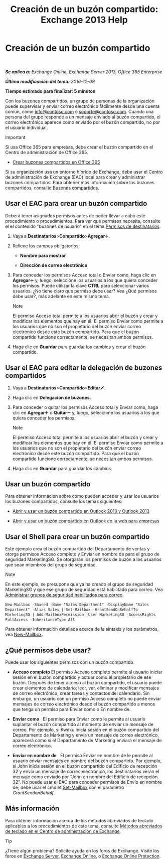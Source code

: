 ﻿---
title: 'Creación de un buzón compartido: Exchange 2013 Help'
TOCTitle: Creación de un buzón compartido
ms:assetid: d34bc827-1e83-4a7f-a219-8ba9c19fe24b
ms:mtpsurl: https://technet.microsoft.com/es-es/library/JJ150570(v=EXCHG.150)
ms:contentKeyID: 48268729
ms.date: 04/23/2018
mtps_version: v=EXCHG.150
ms.translationtype: HT
---

# Creación de un buzón compartido

 

_**Se aplica a:** Exchange Online, Exchange Server 2013, Office 365 Enterprise_

_**Última modificación del tema:** 2016-12-09_

**Tiempo estimado para finalizar: 5 minutos**

Con los buzones compartidos, un grupo de personas de la organización puede supervisar y enviar correo electrónico fácilmente desde una cuenta común, como info@contoso.com o soporte@contoso.com. Cuando una persona del grupo responde a un mensaje enviado al buzón compartido, el correo electrónico aparece como enviado por el buzón compartido, no por el usuario individual.


> [!IMPORTANT]
> Si usa Office 365 para empresas, debe crear el buzón compartido en el Centro de administración de Office 365. 
> <UL>
> <LI>
> <P><A href="https://go.microsoft.com/fwlink/p/?linkid=834766">Crear buzones compartidos en Office 365</A></P></LI></UL>



Si su organización usa un entorno híbrido de Exchange, debe usar el Centro de administración de Exchange (EAC) local para crear y administrar buzones compartidos. Para obtener más información sobre los buzones compartidos, consulte [Buzones compartidos](shared-mailboxes-exchange-2013-help.md).

## Usar el EAC para crear un buzón compartido

Deberá tener asignados permisos antes de poder llevar a cabo este procedimiento o procedimientos. Para ver qué permisos necesita, consulte el el contenido "buzones de usuario" en el tema [Permisos de destinatarios](recipients-permissions-exchange-2013-help.md).

1.  Vaya a **Destinatarios**\>**Compartido**\>**Agregar**![Agregar icono](images/JJ218640.c1e75329-d6d7-4073-a27d-498590bbb558(EXCHG.150).gif "Agregar icono").

2.  Rellene los campos obligatorios:
    
      - **Nombre para mostrar**
    
      - **Dirección de correo electrónico**

3.  Para conceder los permisos Acceso total o Enviar como, haga clic en **Agregar**![Agregar icono](images/JJ218640.c1e75329-d6d7-4073-a27d-498590bbb558(EXCHG.150).gif "Agregar icono") y, luego, seleccione los usuarios a los que quiera conceder los permisos. Puede utilizar la clave **CTRL** para seleccionar varios usuarios. ¿No tiene claro qué permiso debe usar? Vea ¿Qué permisos debe usar?, más adelante en este mismo tema.
    

    > [!NOTE]
    > El permiso Acceso total permite a los usuarios abrir el buzón y crear y modificar los elementos que hay en él. El permiso Enviar como permite a los usuarios que no son el propietario del buzón enviar correo electrónico desde este buzón compartido. Para que el buzón compartido funcione correctamente, se necesitan ambos permisos.



4.  Haga clic en **Guardar** para guardar los cambios y crear el buzón compartido.

## Usar el EAC para editar la delegación de buzones compartidos

1.  Vaya a **Destinatarios**\>**Compartido**\>**Editar**![Icono Editar](images/Bb124582.6f53ccb2-1f13-4c02-bea0-30690e6ea71d(EXCHG.150).gif "Icono Editar").

2.  Haga clic en **Delegación de buzones**.

3.  Para conceder o quitar los permisos Acceso total y Enviar como, haga clic en **Agregar**![Agregar icono](images/JJ218640.c1e75329-d6d7-4073-a27d-498590bbb558(EXCHG.150).gif "Agregar icono") o **Quitar**![Icono de quitar](images/JJ657492.479b6ced-8d64-4277-a725-f17fea202b28(EXCHG.150).gif "Icono de quitar") y, luego, seleccione los usuarios a los que quiera conceder los permisos.
    

    > [!NOTE]
    > El permiso Acceso total permite a los usuarios abrir el buzón y crear y modificar los elementos que hay en él. El permiso Enviar como permite a los usuarios que no son el propietario del buzón enviar correo electrónico desde este buzón compartido. Para que el buzón compartido funcione correctamente, se necesitan ambos permisos.



4.  Haga clic en **Guardar** para guardar los cambios.

## Usar un buzón compartido

Para obtener información sobre cómo pueden acceder y usar los usuarios los buzones compartidos, consulte los temas siguientes:

  - [Abrir y usar un buzón compartido en Outlook 2016 y Outlook 2013](https://go.microsoft.com/fwlink/p/?linkid=834764)

  - [Abrir y usar un buzón compartido en Outlook en la web para empresas](https://go.microsoft.com/fwlink/p/?linkid=834766)

## Usar el Shell para crear un buzón compartido

Este ejemplo crea el buzón compartido del Departamento de ventas y otorga permisos Acceso completo y Enviar en nombre de para el grupo de seguridad MarketingSG. Se otorgarán los permisos de buzón a los usuarios que sean miembros del grupo de seguridad.


> [!NOTE]
> En este ejemplo, se presupone que ya ha creado el grupo de seguridad MarketingSG y que ese grupo de seguridad está habilitado para correo. Vea <A href="manage-mail-enabled-security-groups-exchange-2013-help.md">Administrar grupos de seguridad habilitados para correo</A>.



    New-Mailbox -Shared -Name "Sales Department" -DisplayName "Sales Department" -Alias Sales | Set-Mailbox -GrantSendOnBehalfTo MarketingSG | Add-MailboxPermission -User MarketingSG -AccessRights FullAccess -InheritanceType All

Para obtener información detallada acerca de la sintaxis y los parámetros, vea [New-Mailbox](https://technet.microsoft.com/es-es/library/aa997663\(v=exchg.150\)).

## ¿Qué permisos debe usar?

Puede usar los siguientes permisos con un buzón compartido.

  - **Acceso completo** El permiso Acceso completo permite al usuario iniciar sesión en el buzón compartido y actuar como el propietario de ese buzón. Después de tener acceso al buzón compartido, el usuario puede crear elementos de calendario; leer, ver, eliminar y modificar mensajes de correo electrónico; crear tareas y contactos del calendario. Sin embargo, un usuario con un permiso Acceso completo no puede enviar mensajes de correo electrónico desde el buzón compartido a menos que tenga un permiso para Enviar como o En nombre de.

  - **Enviar como**   El permiso para Enviar como le permite al usuario suplantar el buzón compartido al momento de enviar un mensaje de correo. Por ejemplo, si Kweku inicia sesión en el buzón compartido del Departamento de Marketing y envía un mensaje de correo electrónico, aparecerá como si el Departamento de Marketing enviara el mensaje de correo electrónico.

  - **Enviar en nombre de**   El permiso Enviar en nombre de le permite al usuario enviar mensajes en nombre del buzón compartido. Por ejemplo, si John inicia sesión en el buzón compartido del Edificio de recepción 32 y envía un mensaje de correo electrónico, los destinatarios verán el mensaje como enviado por “John en nombre del Edificio de recepción 32”. No puede usar el EAC para conceder permisos de Envío en nombre de; debe usar el cmdlet [Set-Mailbox](https://technet.microsoft.com/es-es/library/bb123981\(v=exchg.150\)) con el parámetro *GrantSendonBehalf*.

## Más información

Para obtener información acerca de los métodos abreviados de teclado aplicables a los procedimientos de este tema, consulte [Métodos abreviados de teclado en el Centro de administración de Exchange](keyboard-shortcuts-in-the-exchange-admin-center-exchange-online-protection-help.md).


> [!TIP]
> ¿Tiene algún problema? Solicite ayuda en los foros de Exchange. Visite los foros en <A href="https://go.microsoft.com/fwlink/p/?linkid=60612">Exchange Server</A>, <A href="https://go.microsoft.com/fwlink/p/?linkid=267542">Exchange Online</A>, o <A href="https://go.microsoft.com/fwlink/p/?linkid=285351">Exchange Online Protection</A>.


